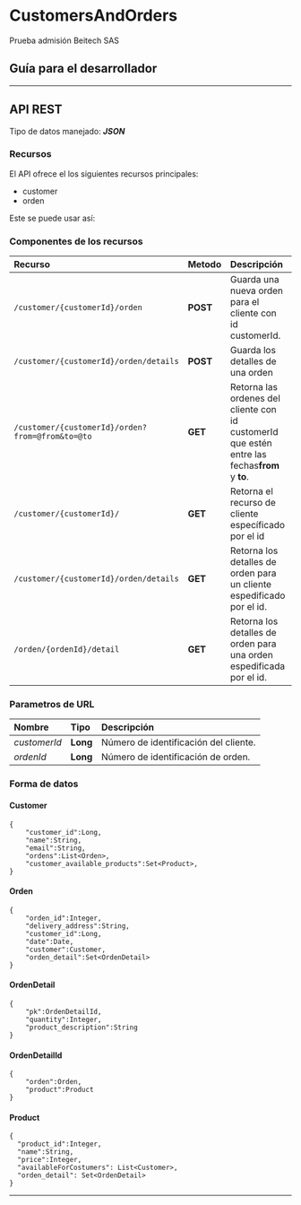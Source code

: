 # CustomersAndOrders
Prueba admisión Beitech SAS

## Guía para el desarrollador
___

## API REST

Tipo de datos manejado:  ***JSON***

### Recursos

El API ofrece el los siguientes recursos principales:

- customer
- orden

Este se puede usar así:

### Componentes de los recursos

| Recurso | Metodo | Descripción | Parametro | Retorno |
| :------ | :----- | :---------- | :-------- | :------ |
| `/customer/{customerId}/orden` | **POST** | Guarda una nueva orden para el cliente con id customerId. | **Long** customerId | **Orden** |
| `/customer/{customerId}/orden/details` | **POST** | Guarda los detalles de una orden | **Long** customerId | **List**<**OrdenDetail**> |
| `/customer/{customerId}/orden?from=@from&to=@to` | **GET** | Retorna las ordenes del cliente con id customerId que estén entre las fechas**from** y **to**. | **Long** customerId, '@from' **Date ('dd/MM/yyyy')**, '@to' **Date ('dd/MM/yyyy')** | **List**<**Orden**> |
| `/customer/{customerId}/` | **GET** | Retorna el recurso de cliente específicado por el id| **Long** | **Customer** |
| `/customer/{customerId}/orden/details` | **GET** | Retorna los detalles de orden para un cliente espedificado por el id. | **Long** | **List**<**OrdenDetail**> |
| `/orden/{ordenId}/detail` | **GET** | Retorna los detalles de orden para una orden espedificada por el id. | **Long** | **List**<**OrdenDetail**> |


### Parametros de URL

| Nombre | Tipo | Descripción |
| :----- | :--- | :---------- |
| *customerId* | **Long**| Número de identificación del cliente. |
| *ordenId* | **Long**| Número de identificación de orden. |

### Forma de datos

#### Customer

	{	
		"customer_id":Long,
		"name":String,
		"email":String,
		"ordens":List<Orden>,
		"customer_available_products":Set<Product>,
	}

#### Orden
  
  	{
		"orden_id":Integer,
		"delivery_address":String,
		"customer_id":Long,
		"date":Date,
		"customer":Customer,
		"orden_detail":Set<OrdenDetail>
  	}

#### OrdenDetail

	{
		"pk":OrdenDetailId,
		"quantity":Integer,
		"product_description":String
	}

#### OrdenDetailId

  	{
		"orden":Orden,
		"product":Product
  	}
    
#### Product

    {
      "product_id":Integer,
      "name":String,
      "price":Integer,
      "availableForCostumers": List<Customer>,
      "orden_detail": Set<OrdenDetail>
    }

_______
